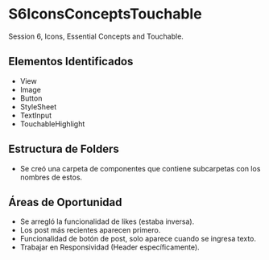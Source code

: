 # S6IconsConceptsTouchable
Session 6, Icons, Essential Concepts and Touchable.

## Elementos Identificados
- View 
- Image
- Button
- StyleSheet
- TextInput
- TouchableHighlight

## Estructura de Folders
- Se creó una carpeta de componentes que contiene subcarpetas con los nombres de estos.

## Áreas de Oportunidad
- Se arregló la funcionalidad de likes (estaba inversa).
- Los post más recientes aparecen primero.
- Funcionalidad de botón de post, solo aparece cuando se ingresa texto.
- Trabajar en Responsividad (Header específicamente).
